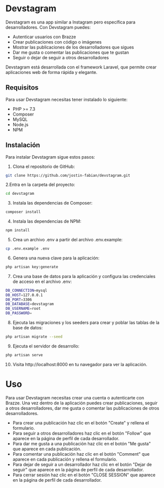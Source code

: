 # Devstagram

Devstagram es una app similar a Instagram pero específica para desarrolladores. Con Devstagram puedes:

- Autenticar usuarios con Brazze
- Crear publicaciones con código o imágenes
- Mostrar las publicaciones de los desarrolladores que sigues
- Dar me gusta o comentar las publicaciones que te gustan
- Seguir o dejar de seguir a otros desarrolladores

Devstagram está desarrollada con el framework Laravel, que permite crear aplicaciones web de forma rápida y elegante.

## Requisitos

Para usar Devstagram necesitas tener instalado lo siguiente:

- PHP >= 7.3
- Composer
- MySQL
- Node.js
- NPM

## Instalación

Para instalar Devstagram sigue estos pasos:

1. Clona el repositorio de GitHub:

```bash
git clone https://github.com/jostin-fabian/devstagram.git
```
2.Entra en la carpeta del proyecto:

```bash
cd devstagram
```
3. Instala las dependencias de Composer:

```bash
composer install
```
4. Instala las dependencias de NPM:

```bash
npm install
```
5. Crea un archivo .env a partir del archivo .env.example:

```bash
cp .env.example .env
```
6. Genera una nueva clave para la aplicación:

```bash
php artisan key:generate
```
7. Crea una base de datos para la aplicación y configura las credenciales de acceso en el archivo .env:

```bash
DB_CONNECTION=mysql
DB_HOST=127.0.0.1
DB_PORT=3306
DB_DATABASE=devstagram
DB_USERNAME=root
DB_PASSWORD=
```
8. Ejecuta las migraciones y los seeders para crear y poblar las tablas de la base de datos:

```bash
php artisan migrate --seed
```
9. Ejecuta el servidor de desarrollo:

```bash
php artisan serve
```
10. Visita http://localhost:8000 en tu navegador para ver la aplicación.

# Uso
Para usar Devstagram necesitas crear una cuenta o autenticarte con Brazze. Una vez dentro de la aplicación puedes crear publicaciones, seguir a otros desarrolladores, dar me gusta o comentar las publicaciones de otros desarrolladores.
- Para crear una publicación haz clic en el botón "Create" y rellena el formulario.
- Para seguir a otros desarrolladores haz clic en el botón "Follow" que aparece en la página de perfil de cada desarrollador.
- Para dar me gusta a una publicación haz clic en el botón "Me gusta" que aparece en cada publicación.
- Para comentar una publicación haz clic en el botón "Comment" que aparece en cada publicación y rellena el formulario.
- Para dejar de seguir a un desarrollador haz clic en el botón "Dejar de seguir" que aparece en la página de perfil de cada desarrollador.
- Para cerrar sesión haz clic en el botón "CLOSE SESSION" que aparece en la página de perfil de cada desarrollador.

